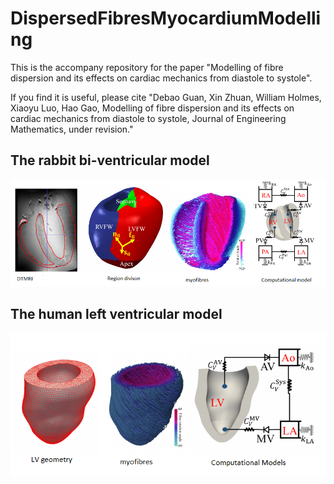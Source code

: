 # DispersedFibresMyocardiumModelling
This is the accompany repository for the paper "Modelling of fibre dispersion and its effects on cardiac mechanics from diastole to systole". 

If you find it is useful, please cite 
"Debao Guan, Xin Zhuan, William Holmes, Xiaoyu Luo, Hao Gao, Modelling of fibre dispersion and its effects on cardiac mechanics from diastole to systole, Journal of Engineering Mathematics, under revision."

## The rabbit bi-ventricular model
![The rabbit heart model](./figures/Rabbit.png)

## The human left ventricular model
![The human heart model](./figures/human.png)


